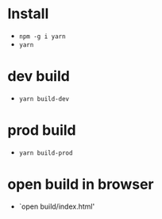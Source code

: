 # Install
- `npm -g i yarn`
- `yarn`


# dev build
- `yarn build-dev`

# prod build
- `yarn build-prod`

# open build in browser
- `open build/index.html'
